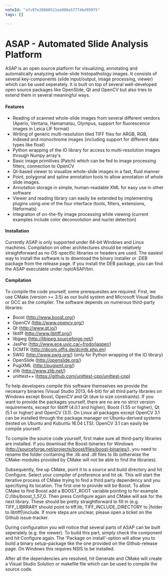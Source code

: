 ```yaml
---
noteId: "a7c97e20860511ea908a57774bd95975"
tags: []

---
```


# ASAP - Automated Slide Analysis Platform

ASAP is an open source platform for visualizing, annotating and automatically analyzing whole-slide histopathology images. It consists of several key-components (slide input/output, image processing, viewer) which can be used seperately. It is built on top of several well-developed open source packages like OpenSlide, Qt and OpenCV but also tries to extend them in several meaningful ways.

#### Features

- Reading of scanned whole-slide images from several different vendors (Aperio, Ventana, Hamamatsu, Olympus, support for fluorescence images in Leica LIF format)
- Writing of generic multi-resolution tiled TIFF files for ARGB, RGB, Indexed and monochrome images (including support for different data types like float)
- Python wrapping of the IO library for access to multi-resolution images through Numpy array's
- Basic image primitives (Patch) which can be fed to image processing filters, connection to OpenCV
- Qt-based viewer to visualize whole-slide images in a fast, fluid manner
- Point, polygonal and spline annotation tools to allow annotation of whole slide images.
- Annotation storage in simple, human-readable XML for easy use in other software
- Viewer and reading library can easily be extended by implementing plugins using one of the four interface (tools, filters, extensions, fileformats)
- Integration of on-the-fly image processing while viewing (current examples include color deconvolution and nuclei detection)

#### Installation

Currently ASAP is only supported under 64-bit Windows and Linux machines. Compilation on other architectures should be relatively straightforward as no OS-specific libraries or headers are used. The easiest way to install the software is to download the binary installer or .DEB package from the release page. If you install the DEB package, you can find the ASAP executable under /opt/ASAP/bin.

#### Compilation

To compile the code yourself, some prerequesites are required. First, we use CMake (version >= 3.5) as our build system and Microsoft Visual Studio or GCC as the compiler. The software depends on numerous third-party libraries:

- Boost (http://www.boost.org/)
- OpenCV (http://www.opencv.org/)
- Qt (http://www.qt.io/)
- libtiff (http://www.libtiff.org/)
- libjpeg (http://libjpeg.sourceforge.net/)
- JasPer (http://www.ece.uvic.ca/~frodo/jasper/)
- DCMTK (http://dicom.offis.de/dcmtk.php.en)
- SWIG (http://www.swig.org/) (only for Python wrapping of the IO library)
- OpenSlide (http://openslide.org/)
- PugiXML (http://pugixml.org/)
- zlib (http://www.zlib.net/)
- unittest++ (https://github.com/unittest-cpp/unittest-cpp)

To help developers compile this software themselves we provide the necesarry binaries (Visual Studio 2013, 64-bit) for all third party libraries on Windows except Boost, OpenCV and Qt (due to size constraints). If you want to provide the packages yourself, there are no are no strict version requirements, except for libtiff (4.0.1 and higher), Boost (1.55 or higher), Qt (5.1 or higher) and OpenCV (3.1). On Linux all packages except OpenCV 3.1 can be installed through the package manager on Ubuntu-derived systems (tested on Ubuntu and Kubuntu 16.04 LTS). OpenCV 3.1 can easily be compile yourself.

To compile the source code yourself, first make sure all third-party libraries are installed. If you download the Boost-binaries for Windows (http://sourceforge.net/projects/boost/files/boost-binaries/), you need to rename the folder containing the .lib and .dll files to lib (otherwise the CMake-modules provided by CMake will not be able to find the libraries).

Subsequently, fire up CMake, point it to a source and build directory and hit Configure. Select your compiler of preference and hit ok. This will start the iterative process of CMake trying to find a third party dependency and you specifiying its location. The first one to provide will be Boost. To allow CMake to find Boost add a BOOST\_ROOT variable pointing to for example C:/libs/boost\_1\_57\_0. Then press Configure again and CMake will ask for the next library. These should be pretty straightforward to fill in (e.g. TIFF\_LIBRRARY should point to tiff.lib, TIFF\_INCLUDE\_DIRECTORY to |folder to libtiff|\include. If more steps are unclear, please open a ticket on the Github issue-tracker.

During configuration you will notice that several parts of ASAP can be built seperately (e.g. the viewer). To build this part, simply check the component and hit Configure again. The 'Package on install'-option will allow you to build a binary setup-package like the one provided on the Github-release page. On Windows this requires NSIS to be installed.

After all the dependencies are resolved, hit Generate and CMake will create a Visual Studio Solution or makefile file which can be used to compile the source code.
